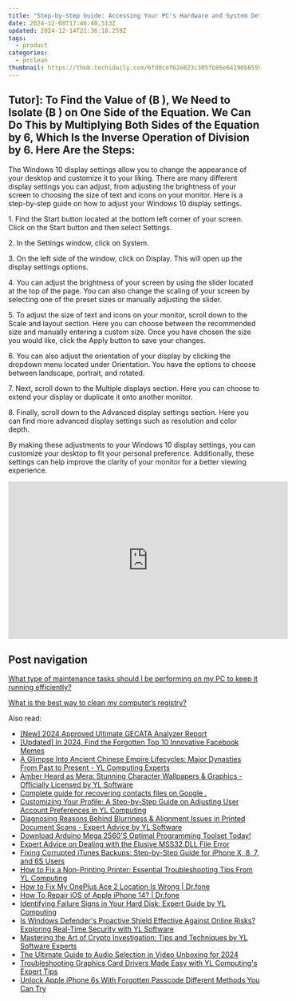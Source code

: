 ```yaml
---
title: "Step-by-Step Guide: Accessing Your PC's Hardware and System Details via Windows Control Panel - Insights From YL Computing"
date: 2024-12-08T17:46:48.513Z
updated: 2024-12-14T21:36:18.259Z
tags:
  - product
categories:
  - pcclean
thumbnail: https://thmb.techidaily.com/6fd0cef62e823c305fb86e64196b6559e3c33c787060e717fb517085eb725bc3.jpg
---
```


## Tutor]: To Find the Value of \(B \), We Need to Isolate \(B \) on One Side of the Equation. We Can Do This by Multiplying Both Sides of the Equation by 6, Which Is the Inverse Operation of Division by 6. Here Are the Steps:

The Windows 10 display settings allow you to change the appearance of your desktop and customize it to your liking. There are many different display settings you can adjust, from adjusting the brightness of your screen to choosing the size of text and icons on your monitor. Here is a step-by-step guide on how to adjust your Windows 10 display settings. 

1\. Find the Start button located at the bottom left corner of your screen. Click on the Start button and then select Settings.

2\. In the Settings window, click on System.

3\. On the left side of the window, click on Display. This will open up the display settings options. 

4\. You can adjust the brightness of your screen by using the slider located at the top of the page. You can also change the scaling of your screen by selecting one of the preset sizes or manually adjusting the slider.

5\. To adjust the size of text and icons on your monitor, scroll down to the Scale and layout section. Here you can choose between the recommended size and manually entering a custom size. Once you have chosen the size you would like, click the Apply button to save your changes.

6\. You can also adjust the orientation of your display by clicking the dropdown menu located under Orientation. You have the options to choose between landscape, portrait, and rotated.

7\. Next, scroll down to the Multiple displays section. Here you can choose to extend your display or duplicate it onto another monitor.

8\. Finally, scroll down to the Advanced display settings section. Here you can find more advanced display settings such as resolution and color depth. 

By making these adjustments to your Windows 10 display settings, you can customize your desktop to fit your personal preference. Additionally, these settings can help improve the clarity of your monitor for a better viewing experience.

<!-- affiliate ads begin -->
<iframe width="560" height="315" src="https://www.youtube.com/embed/PD0vq5qAYkw?si=5H3KWtCfUOYg1Nlv" title="YouTube video player" frameborder="0" allow="accelerometer; autoplay; clipboard-write; encrypted-media; gyroscope; picture-in-picture; web-share" referrerpolicy="strict-origin-when-cross-origin" allowfullscreen></iframe>
<!-- affiliate ads end -->

## Post navigation

[What type of maintenance tasks should I be performing on my PC to keep it running efficiently?](https://tools.techidaily.com/pcclean/products/)

[What is the best way to clean my computer’s registry?](https://tools.techidaily.com/pcclean/products/)

<ins class="adsbygoogle"
     style="display:block"
     data-ad-format="autorelaxed"
     data-ad-client="ca-pub-7571918770474297"
     data-ad-slot="1223367746"></ins>

<ins class="adsbygoogle"
     style="display:block"
     data-ad-client="ca-pub-7571918770474297"
     data-ad-slot="8358498916"
     data-ad-format="auto"
     data-full-width-responsive="true"></ins>

<span class="atpl-alsoreadstyle">Also read:</span>
<div><ul>
<li><a href="https://digital-screen-recording.techidaily.com/new-2024-approved-ultimate-gecata-analyzer-report/"><u>[New] 2024 Approved Ultimate GECATA Analyzer Report</u></a></li>
<li><a href="https://facebook-video-content.techidaily.com/updated-in-2024-find-the-forgotten-top-10-innovative-facebook-memes/"><u>[Updated] In 2024, Find the Forgotten Top 10 Innovative Facebook Memes</u></a></li>
<li><a href="https://win-hot.techidaily.com/a-glimpse-into-ancient-chinese-empire-lifecycles-major-dynasties-from-past-to-present-yl-computing-experts/"><u>A Glimpse Into Ancient Chinese Empire Lifecycles: Major Dynasties From Past to Present - YL Computing Experts</u></a></li>
<li><a href="https://win-hot.techidaily.com/amber-heard-as-mera-stunning-character-wallpapers-and-graphics-officially-licensed-by-yl-software/"><u>Amber Heard as Mera: Stunning Character Wallpapers & Graphics - Officially Licensed by YL Software</u></a></li>
<li><a href="https://phone-solutions.techidaily.com/complete-guide-for-recovering-contacts-files-on-google-by-fonelab-android-recover-contacts/"><u>Complete guide for recovering contacts files on Google .</u></a></li>
<li><a href="https://win-hot.techidaily.com/customizing-your-profile-a-step-by-step-guide-on-adjusting-user-account-preferences-in-yl-computing/"><u>Customizing Your Profile: A Step-by-Step Guide on Adjusting User Account Preferences in YL Computing</u></a></li>
<li><a href="https://win-hot.techidaily.com/diagnosing-reasons-behind-blurriness-and-alignment-issues-in-printed-document-scans-expert-advice-by-yl-software/"><u>Diagnosing Reasons Behind Blurriness & Alignment Issues in Printed Document Scans - Expert Advice by YL Software</u></a></li>
<li><a href="https://hardware-updates.techidaily.com/1722975644904-download-arduino-mega-2560s-optimal-programming-toolset-today/"><u>Download Arduino Mega 2560'S Optimal Programming Toolset Today!</u></a></li>
<li><a href="https://technical-tips.techidaily.com/expert-advice-on-dealing-with-the-elusive-mss32dll-file-error/"><u>Expert Advice on Dealing with the Elusive MSS32.DLL File Error</u></a></li>
<li><a href="https://fox-zero.techidaily.com/fixing-corrupted-itunes-backups-step-by-step-guide-for-iphone-x-8-7-and-6s-users/"><u>Fixing Corrupted iTunes Backups: Step-by-Step Guide for iPhone X, 8, 7, and 6S Users</u></a></li>
<li><a href="https://win-hot.techidaily.com/how-to-fix-a-non-printing-printer-essential-troubleshooting-tips-from-yl-computing/"><u>How to Fix a Non-Printing Printer: Essential Troubleshooting Tips From YL Computing</u></a></li>
<li><a href="https://fake-location.techidaily.com/how-to-fix-my-oneplus-ace-2-location-is-wrong-drfone-by-drfone-virtual-android/"><u>How to Fix My OnePlus Ace 2 Location Is Wrong | Dr.fone</u></a></li>
<li><a href="https://techidaily.com/how-to-repair-ios-of-apple-iphone-14-drfone-by-drfone-ios-system-repair-ios-system-repair/"><u>How To Repair iOS of Apple iPhone 14? | Dr.fone</u></a></li>
<li><a href="https://win-hot.techidaily.com/identifying-failure-signs-in-your-hard-disk-expert-guide-by-yl-computing/"><u>Identifying Failure Signs in Your Hard Disk: Expert Guide by YL Computing</u></a></li>
<li><a href="https://win-hot.techidaily.com/is-windows-defenders-proactive-shield-effective-against-online-risks-exploring-real-time-security-with-yl-software/"><u>Is Windows Defender's Proactive Shield Effective Against Online Risks? Exploring Real-Time Security with YL Software</u></a></li>
<li><a href="https://win-hot.techidaily.com/mastering-the-art-of-crypto-investigation-tips-and-techniques-by-yl-software-experts/"><u>Mastering the Art of Crypto Investigation: Tips and Techniques by YL Software Experts</u></a></li>
<li><a href="https://some-skills.techidaily.com/the-ultimate-guide-to-audio-selection-in-video-unboxing-for-2024/"><u>The Ultimate Guide to Audio Selection in Video Unboxing for 2024</u></a></li>
<li><a href="https://win-hot.techidaily.com/troubleshooting-graphics-card-drivers-made-easy-with-yl-computings-expert-tips/"><u>Troubleshooting Graphics Card Drivers Made Easy with YL Computing's Expert Tips</u></a></li>
<li><a href="https://ios-unlock.techidaily.com/unlock-apple-iphone-6s-with-forgotten-passcode-different-methods-you-can-try-by-drfone-ios/"><u>Unlock Apple iPhone 6s With Forgotten Passcode Different Methods You Can Try</u></a></li>
</ul></div>

